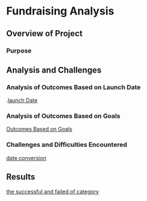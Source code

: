# Fundraising Analysis
## Overview of Project
### Purpose
## Analysis and Challenges

### Analysis of Outcomes Based on Launch Date
.[launch Date](resources/OutcomesTheaterLaunchDate.png)
### Analysis of Outcomes Based on Goals
[Outcomes Based on Goals](resources/OutcomesBasedGoals.png)

### Challenges and Difficulties Encountered
[date conversion](resources/trend.png)
## Results
[the successful and failed of category](resources/outcomecategory.png)
